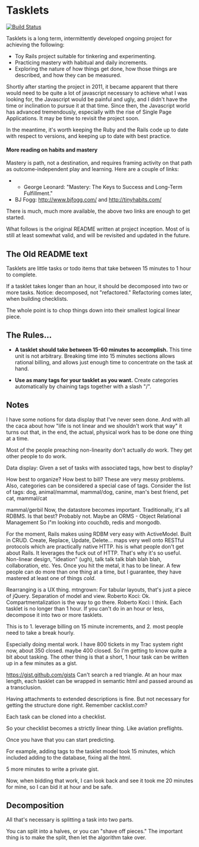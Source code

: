 # Tasklets

[![Build
Status](https://travis-ci.org/doolin/tasklets.svg)](http://travis-ci.org/doolin/tasklets)

Tasklets is a long term, intermittently developed ongoing project
for achieving the following:

* Toy Rails project suitable for tinkering and experimenting.
* Practicing mastery with habitual and daily increments.
* Exploring the nature of how things get done, how those things
are described, and how they can be measured.

Shortly after starting the project in 2011, it became apparent
that there would need to be quite a lot of javascript necessary
to achieve what I was looking for, the Javascript would be painful
and ugly, and I didn't have the time or inclination to pursue it
at that time. Since then, the Javascript world has advanced
tremendously, especially with the rise of Single Page Applications.
It may be time to revisit the project soon.

In the meantime, it's worth keeping the Ruby and the Rails
code up to date with respect to versions, and keeping up
to date with best practice.

#### More reading on habits and mastery

Mastery is path, not a destination, and requires framing activity
on that path as outcome-independent play and learning. Here are a
couple of links:

* * George Leonard: "Mastery: The Keys to Success and Long-Term
    Fulfillment."
* BJ Fogg: http://www.bjfogg.com/ and http://tinyhabits.com/

There is much, much more available, the above two links are enough
to get started.

What follows is the original README written at project inception.
Most of is still at least somewhat valid, and will be revisited and
updated in the future.

## The Old README text

Tasklets are little tasks or todo items that take between 15 minutes
to 1 hour to complete.

If a tasklet takes longer than an hour, it should be decomposed
into two or more tasks.  Notice: decomposed, not "refactored."
Refactoring comes later, when building checklists.

The whole point is to chop things down into their smallest
logical linear piece.

## The Rules...

* **A tasklet should take between 15-60 minutes to accomplish.**  This
time unit is not arbitrary. Breaking time into 15 minutes sections
allows rational billing, and allows just enough time to concentrate
on the task at hand.

* **Use as many tags for your tasklet as you want.** Create categories
automatically by chaining tags together with a slash "/".

## Notes

I have some notions for data display that I've never seen done.
And with all the caca about how "life is not linear and we shouldn't
work that way" it turns out that, in the end, the actual, physical
work has to be done one thing at a time.

Most of the people preaching non-linearity don't actually *do* work.
They get other people to do work.

Data display:
Given a set of tasks with associated tags, how best to display?


How best to organize?
How best to bill?
These are very messy problems.
Also, categories can be considered a special case of tags.
Consider the list of tags:
dog, animal/mammal, mammal/dog, canine, man's best friend, pet
cat, mammal/cat

mammal/gerbil
Now, the datastore becomes important.
Traditionally, it's all RDBMS.
Is that best?
Probably not.
Maybe an ORMS - Object Relational Management
So I"m looking into couchdb, redis and mongodb.


For the moment, Rails makes using RDBM very easy with ActiveModel.  Built in CRUD.
Create, Replace, Update, Delete... maps very well onto RESTful 
protocols which are practically native HTTP.
his is what people don't get about Rails.  It leverages the 
fuck out of HTTP.  That's why it's so useful.
Non-linear design, "ideation" (ugh), talk talk talk blah blah blah, collaboration, etc.
Yes.  Once you hit the metal, it has to be linear.
A few people can do more than one thing at a time, but I
guarantee, they have mastered at least one of things *cold*.


Rearranging is a UX thing.
mtngrown: For tabular layouts, that's just a piece of jQuery.
Separation of model and view.
Roberto Koci: Ok. Compartmentalization is the way to go there.
Roberto Koci: I think.
Each tasklet is no longer than 1 hour.
If you can't do in an hour or less, decompose it into two or more tasklets.


This is to 1. leverage billing on 15 minute increments,
and 2. most people need to take a break hourly.


Especially doing mental work.
I have 800 tickets in my Trac system right now, about 350 closed.
maybe 400 closed.
So I'm getting to know quite a bit about tasking.
The other thing is that a short, 1 hour task can be written up in a few minutes as a gist.


https://gist.github.com/gists
Can't search a red triangle.
At an hour max length, each tasklet can be wrapped in
semantic html and passed around as a transclusion.



Having attachments to extended descriptions is fine.
But not necessary for getting the structure done right.
Remember cacklist.com?

Each task can be cloned into a checklist.

So your checklist becomes a strictly linear thing.  Like aviation preflights.

Once you have that you can start predicting.

For example, adding tags to the tasklet model took 15 minutes,
which included adding to the database, fixing all the html.

5 more minutes to write a private gist.

Now, when bidding that work, I can look back and see it took me
20 minutes for mine, so I can bid it at hour and be safe.


## Decomposition

All that's necessary is splitting a task into two parts.

You can split into a halves, or you can "shave off pieces."
The important thing is to make the split, then let the algorithm
take over.


